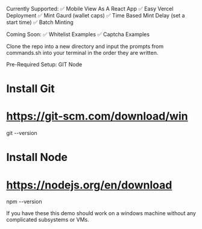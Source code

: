 Currently Supported:
✅ Mobile View As A React App
✅ Easy Vercel Deployment
✅ Mint Gaurd (wallet caps)
✅ Time Based Mint Delay (set a start time)
✅ Batch Minting

Coming Soon:
✅ Whitelist Examples
✅ Captcha Examples

Clone the repo into a new directory and input the prompts from commands.sh into your terminal in the order they are written.

Pre-Required Setup:
GIT
Node

# Install Git
# https://git-scm.com/download/win
git --version

# Install Node
# https://nodejs.org/en/download
npm --version

If you have these this demo should work on a windows machine without any complicated subsystems or VMs.
